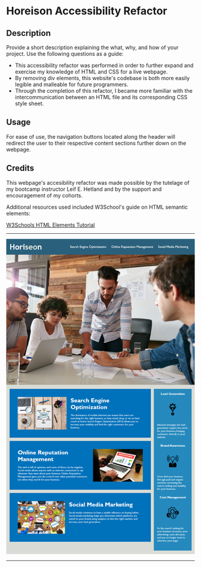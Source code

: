 # Horeison Accessibility Refactor

## Description

Provide a short description explaining the what, why, and how of your project. Use the following questions as a guide:

- This accessibility refactor was performed in order to further expand and exercise my knowledge of HTML and CSS for a live webpage.
- By removing div elements, this website's codebase is both more easily legible and malleable for future programmers.
- Through the completion of this refactor, I became more familiar with the intercommunication between an HTML file and its corresponding CSS style sheet.


## Usage

For ease of use, the navigation buttons located along the header will redirect the user to their respective content sections further down on the webpage.

## Credits

This webpage's accesibility refactor was made possible by the tutelage of my bootcamp instructor Leif E. Hetland and by the support and encouragement of my cohorts.

Additional resources used included W3School's guide on HTML semantic elements:

[W3Schools HTML Elements Tutorial](https://www.w3schools.com/html/html_elements.asp)

---

![Horeison-Accessibility-Refactor](assets/images/horeison-accessibility-refactor-page-view.png)

---